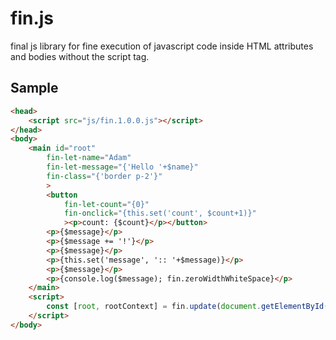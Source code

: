 # fin.js

final js library for fine execution of javascript code inside HTML attributes and bodies without the script tag.

## Sample

```html
<head> 
    <script src="js/fin.1.0.0.js"></script>
</head>
<body> 
    <main id="root"
        fin-let-name="Adam"
        fin-let-message="{'Hello '+$name}"
        fin-class="{'border p-2'}"
        >
        <button 
            fin-let-count="{0}" 
            fin-onclick="{this.set('count', $count+1)}"
            ><p>count: {$count}</p></button>
        <p>{$message}</p>
        <p>{$message += '!'}</p>
        <p>{$message}</p>
        <p>{this.set('message', ':: '+$message)}</p>
        <p>{$message}</p>
        <p>{console.log($message); fin.zeroWidthWhiteSpace}</p>
    </main>
    <script>
        const [root, rootContext] = fin.update(document.getElementById('root'));
    </script>
</body>
```